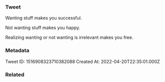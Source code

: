 ### Tweet
Wanting stuff makes you successful.

Not wanting stuff makes you happy.

Realizing wanting or not wanting is irrelevant makes you free.

### Metadata
Tweet ID: 1516908323710382088
Created At: 2022-04-20T22:35:01.000Z

### Related

